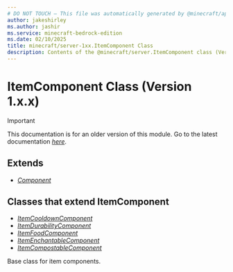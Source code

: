 ```yaml
---
# DO NOT TOUCH — This file was automatically generated by @minecraft/api-docs-generator, to report problems file an issue at https://github.com/Mojang/minecraft-scripting-libraries
author: jakeshirley
ms.author: jashir
ms.service: minecraft-bedrock-edition
ms.date: 02/10/2025
title: minecraft/server-1xx.ItemComponent Class
description: Contents of the @minecraft/server.ItemComponent class (Version 1.x.x).
---
```

# ItemComponent Class (Version 1.x.x)

> [!IMPORTANT]
> This documentation is for an older version of this module. Go to the latest documentation [*here*](../../../scriptapi/minecraft/server/ItemComponent.md).

## Extends
- [*Component*](Component.md)

## Classes that extend ItemComponent
- [*ItemCooldownComponent*](ItemCooldownComponent.md)
- [*ItemDurabilityComponent*](ItemDurabilityComponent.md)
- [*ItemFoodComponent*](ItemFoodComponent.md)
- [*ItemEnchantableComponent*](ItemEnchantableComponent.md)
- [*ItemCompostableComponent*](ItemCompostableComponent.md)

Base class for item components.
